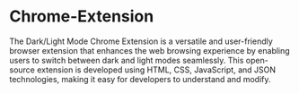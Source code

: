# Chrome-Extension
The Dark/Light Mode Chrome Extension is a versatile and user-friendly browser extension that enhances the web browsing experience by enabling users to switch between dark and light modes seamlessly. This open-source extension is developed using HTML, CSS, JavaScript, and JSON technologies, making it easy for developers to understand and modify.
